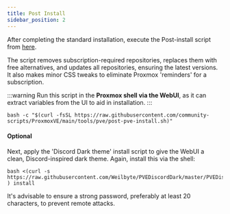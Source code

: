 ```yaml
---
title: Post Install
sidebar_position: 2
---
```



After completing the standard installation, execute the Post-install script from [here](https://community-scripts.github.io/ProxmoxVE/).

The script removes subscription-required repositories, replaces them with free alternatives, and updates all repositories, ensuring the latest versions. It also makes minor CSS tweaks to eliminate Proxmox 'reminders' for a subscription. 

:::warning
Run this script in the **Proxmox shell via the WebUI**, as it can extract variables from the UI to aid in installation.
:::


```
bash -c "$(curl -fsSL https://raw.githubusercontent.com/community-scripts/ProxmoxVE/main/tools/pve/post-pve-install.sh)"
```

#### Optional

Next, apply the 'Discord Dark theme' install script to give the WebUI a clean, Discord-inspired dark theme. Again, install this via the shell:

```
bash <(curl -s https://raw.githubusercontent.com/Weilbyte/PVEDiscordDark/master/PVEDiscordDark.sh ) install
```

It's advisable to ensure a strong password, preferably at least 20 characters, to prevent remote attacks.
